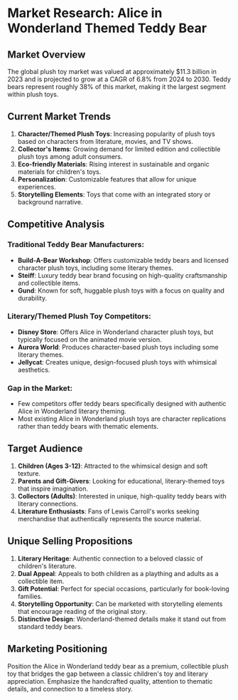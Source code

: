# Market Research: Alice in Wonderland Themed Teddy Bear

## Market Overview

The global plush toy market was valued at approximately $11.3 billion in 2023 and is projected to grow at a CAGR of 6.8% from 2024 to 2030. Teddy bears represent roughly 38% of this market, making it the largest segment within plush toys.

## Current Market Trends

1. **Character/Themed Plush Toys**: Increasing popularity of plush toys based on characters from literature, movies, and TV shows.
2. **Collector's Items**: Growing demand for limited edition and collectible plush toys among adult consumers.
3. **Eco-friendly Materials**: Rising interest in sustainable and organic materials for children's toys.
4. **Personalization**: Customizable features that allow for unique experiences.
5. **Storytelling Elements**: Toys that come with an integrated story or background narrative.

## Competitive Analysis

### Traditional Teddy Bear Manufacturers:
- **Build-A-Bear Workshop**: Offers customizable teddy bears and licensed character plush toys, including some literary themes.
- **Steiff**: Luxury teddy bear brand focusing on high-quality craftsmanship and collectible items.
- **Gund**: Known for soft, huggable plush toys with a focus on quality and durability.

### Literary/Themed Plush Toy Competitors:
- **Disney Store**: Offers Alice in Wonderland character plush toys, but typically focused on the animated movie version.
- **Aurora World**: Produces character-based plush toys including some literary themes.
- **Jellycat**: Creates unique, design-focused plush toys with whimsical aesthetics.

### Gap in the Market:
- Few competitors offer teddy bears specifically designed with authentic Alice in Wonderland literary theming.
- Most existing Alice in Wonderland plush toys are character replications rather than teddy bears with thematic elements.

## Target Audience

1. **Children (Ages 3-12)**: Attracted to the whimsical design and soft texture.
2. **Parents and Gift-Givers**: Looking for educational, literary-themed toys that inspire imagination.
3. **Collectors (Adults)**: Interested in unique, high-quality teddy bears with literary connections.
4. **Literature Enthusiasts**: Fans of Lewis Carroll's works seeking merchandise that authentically represents the source material.

## Unique Selling Propositions

1. **Literary Heritage**: Authentic connection to a beloved classic of children's literature.
2. **Dual Appeal**: Appeals to both children as a plaything and adults as a collectible item.
3. **Gift Potential**: Perfect for special occasions, particularly for book-loving families.
4. **Storytelling Opportunity**: Can be marketed with storytelling elements that encourage reading of the original story.
5. **Distinctive Design**: Wonderland-themed details make it stand out from standard teddy bears.

## Marketing Positioning

Position the Alice in Wonderland teddy bear as a premium, collectible plush toy that bridges the gap between a classic children's toy and literary appreciation. Emphasize the handcrafted quality, attention to thematic details, and connection to a timeless story.